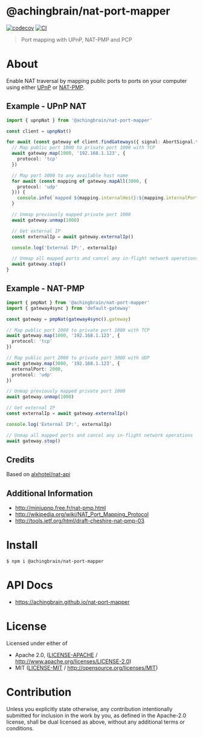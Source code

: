 # @achingbrain/nat-port-mapper

[![codecov](https://img.shields.io/codecov/c/github/achingbrain/nat-port-mapper.svg?style=flat-square)](https://codecov.io/gh/achingbrain/nat-port-mapper)
[![CI](https://img.shields.io/github/actions/workflow/status/achingbrain/nat-port-mapper/js-test-and-release.yml?branch=main\&style=flat-square)](https://github.com/achingbrain/nat-port-mapper/actions/workflows/js-test-and-release.yml?query=branch%3Amain)

> Port mapping with UPnP, NAT-PMP and PCP

# About

<!--

!IMPORTANT!

Everything in this README between "# About" and "# Install" is automatically
generated and will be overwritten the next time the doc generator is run.

To make changes to this section, please update the @packageDocumentation section
of src/index.js or src/index.ts

To experiment with formatting, please run "npm run docs" from the root of this
repo and examine the changes made.

-->

Enable NAT traversal by mapping public ports to ports on your computer using
either [UPnP](https://en.wikipedia.org/wiki/Universal_Plug_and_Play) or
[NAT-PMP](https://en.wikipedia.org/wiki/NAT_Port_Mapping_Protocol).

## Example - UPnP NAT

```TypeScript
import { upnpNat } from '@achingbrain/nat-port-mapper'

const client = upnpNat()

for await (const gateway of client.findGateways({ signal: AbortSignal.timeout(10000) })) {
  // Map public port 1000 to private port 1000 with TCP
  await gateway.map(1000, '192.168.1.123', {
    protocol: 'tcp'
  })

  // Map port 3000 to any available host name
  for await (const mapping of gateway.mapAll(3000, {
    protocol: 'udp'
  })) {
    console.info(`mapped ${mapping.internalHost}:${mapping.internalPort} to ${mapping.externalHost}:${mapping.externalPort}`)
  }

  // Unmap previously mapped private port 1000
  await gateway.unmap(1000)

  // Get external IP
  const externalIp = await gateway.externalIp()

  console.log('External IP:', externalIp)

  // Unmap all mapped ports and cancel any in-flight network operations
  await gateway.stop()
}
```

## Example - NAT-PMP

```TypeScript
import { pmpNat } from '@achingbrain/nat-port-mapper'
import { gateway4sync } from 'default-gateway'

const gateway = pmpNat(gateway4sync().gateway)

// Map public port 1000 to private port 1000 with TCP
await gateway.map(1000, '192.168.1.123', {
  protocol: 'tcp'
})

// Map public port 2000 to private port 3000 with UDP
await gateway.map(3000, '192.168.1.123', {
  externalPort: 2000,
  protocol: 'udp'
})

// Unmap previously mapped private port 1000
await gateway.unmap(1000)

// Get external IP
const externalIp = await gateway.externalIp()

console.log('External IP:', externalIp)

// Unmap all mapped ports and cancel any in-flight network operations
await gateway.stop()
```

## Credits

Based on [alxhotel/nat-api](https://github.com/alxhotel/nat-api)

## Additional Information

- <http://miniupnp.free.fr/nat-pmp.html>
- <http://wikipedia.org/wiki/NAT_Port_Mapping_Protocol>
- <http://tools.ietf.org/html/draft-cheshire-nat-pmp-03>

# Install

```console
$ npm i @achingbrain/nat-port-mapper
```

# API Docs

- <https://achingbrain.github.io/nat-port-mapper>

# License

Licensed under either of

- Apache 2.0, ([LICENSE-APACHE](https://github.com/achingbrain/nat-port-mapper/LICENSE-APACHE) / <http://www.apache.org/licenses/LICENSE-2.0>)
- MIT ([LICENSE-MIT](https://github.com/achingbrain/nat-port-mapper/LICENSE-MIT) / <http://opensource.org/licenses/MIT>)

# Contribution

Unless you explicitly state otherwise, any contribution intentionally submitted for inclusion in the work by you, as defined in the Apache-2.0 license, shall be dual licensed as above, without any additional terms or conditions.
